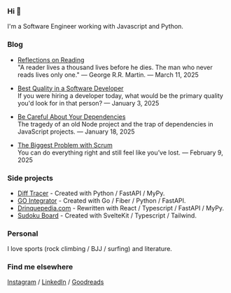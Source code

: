 ### Hi 👋

I'm a Software Engineer working with Javascript and Python.

### Blog

- [Reflections on Reading](https://betofigueiredo.com/blog/reflections-on-reading)<br />
"A reader lives a thousand lives before he dies. The man who never reads lives only one." — George R.R. Martin. — March 11, 2025<br />

- [Best Quality in a Software Developer](https://betofigueiredo.com/blog/best-quality-in-a-software-developer)<br />
If you were hiring a developer today, what would be the primary quality you'd look for in that person? — January 3, 2025<br />

- [Be Careful About Your Dependencies](https://betofigueiredo.com/blog/be-careful-about-your-dependencies)<br />
The tragedy of an old Node project and the trap of dependencies in JavaScript projects. — January 18, 2025<br />

- [The Biggest Problem with Scrum](https://betofigueiredo.com/blog/the-biggest-problem-with-scrum)<br />
You can do everything right and still feel like you’ve lost. — February 9, 2025<br />

### Side projects
- [Diff Tracer](https://github.com/betofigueiredo/diff_tracer) - Created with Python / FastAPI / MyPy.<br />
- [GO Integrator](https://github.com/betofigueiredo/go-integrator) - Created with Go / Fiber / Python / FastAPI.<br />
- [Drinquepedia.com](https://github.com/betofigueiredo/Drinquepedia) - Rewritten with React / Typescript / FastAPI / MyPy.<br />
- [Sudoku Board](https://github.com/betofigueiredo/sudoku) - Created with SvelteKit / Typescript / Tailwind.<br />

### Personal

I love sports (rock climbing / BJJ / surfing) and literature.

### Find me elsewhere

[Instagram](https://www.instagram.com/_betofigueiredo/) / [LinkedIn](https://www.linkedin.com/in/betof/) / [Goodreads](https://www.goodreads.com/betofigueiredo)
